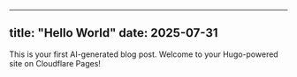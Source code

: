 
---
title: "Hello World"
date: 2025-07-31
---

This is your first AI-generated blog post. Welcome to your Hugo-powered site on Cloudflare Pages!

